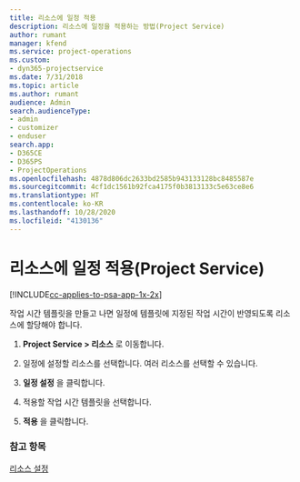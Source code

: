 ```yaml
---
title: 리소스에 일정 적용
description: 리소스에 일정을 적용하는 방법(Project Service)
author: rumant
manager: kfend
ms.service: project-operations
ms.custom:
- dyn365-projectservice
ms.date: 7/31/2018
ms.topic: article
ms.author: rumant
audience: Admin
search.audienceType:
- admin
- customizer
- enduser
search.app:
- D365CE
- D365PS
- ProjectOperations
ms.openlocfilehash: 4878d806dc2633bd2585b943133128bc8485587e
ms.sourcegitcommit: 4cf1dc1561b92fca4175f0b3813133c5e63ce8e6
ms.translationtype: HT
ms.contentlocale: ko-KR
ms.lasthandoff: 10/28/2020
ms.locfileid: "4130136"
---
```

# <a name="apply-a-calendar-to-a-resource-project-service"></a>리소스에 일정 적용(Project Service)

[!INCLUDE[cc-applies-to-psa-app-1x-2x](../includes/cc-applies-to-psa-app-1x-2x.md)]

작업 시간 템플릿을 만들고 나면 일정에 템플릿에 지정된 작업 시간이 반영되도록 리소스에 할당해야 합니다.  
  
1.  **Project Service > 리소스** 로 이동합니다.  
  
2.  일정에 설정할 리소스를 선택합니다. 여러 리소스를 선택할 수 있습니다.  
  
3.  **일정 설정** 을 클릭합니다.  
  
4.  적용할 작업 시간 템플릿을 선택합니다.  
  
5.  **적용** 을 클릭합니다.  
  
### <a name="see-also"></a>참고 항목  
 [리소스 설정](../psa/set-up-resources.md)
